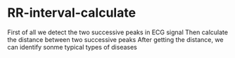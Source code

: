# RR-interval-calculate
First of all we detect the two successive peaks in ECG signal
Then calculate the distance between two successive peaks
After getting the distance, we can identify sonme typical types of diseases
